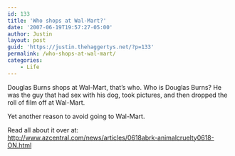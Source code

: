 ```yaml
---
id: 133
title: 'Who shops at Wal-Mart?'
date: '2007-06-19T19:57:27-05:00'
author: Justin
layout: post
guid: 'https://justin.thehaggertys.net/?p=133'
permalink: /who-shops-at-wal-mart/
categories:
    - Life
---
```


Douglas Burns shops at Wal-Mart, that’s who. Who is Douglas Burns? He was the guy that had sex with his dog, took pictures, and then dropped the roll of film off at Wal-Mart.

Yet another reason to avoid going to Wal-Mart.

Read all about it over at:  
<http://www.azcentral.com/news/articles/0618abrk-animalcruelty0618-ON.html>